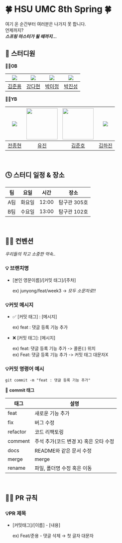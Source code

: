 # 🍀 HSU UMC 8th Spring 🍀



여기 온 순간부터 여러분은 나가지 못 합니다.<br>
언제까지?<br>
<b><i>스프링 마스터가 될 때까지…</i></b><br>


## 👤 스터디원
**👴🏼OB**

| <img src="https://avatars.githubusercontent.com/u/93406666?s=96&v=4"> | <img src="https://avatars.githubusercontent.com/u/113489721?s=96&v=4"> | <img src="https://avatars.githubusercontent.com/u/127730905?s=96&v=4"> | <img src="https://avatars.githubusercontent.com/u/147074506?s=96&v=4"> |
| :---: | :---: | :---: | :---: |
| [김준용](https://github.com/ggamnunq) | [강다현](https://github.com/hyeonda02) | [박미정](https://github.com/mmije0ng) | [박진성](https://github.com/mmije0ng) |

**👶🏼YB**

| <img src="https://avatars.githubusercontent.com/u/185588402?s=96&v=4"> | <img src="https://avatars.githubusercontent.com/u/127809173?s=96&v=4" width=100> | <img src="https://avatars.githubusercontent.com/u/186535028?s=96&v=4" width=100> | <img src="https://avatars.githubusercontent.com/u/114723246?s=96&v=4"> |
| :---: | :---: | :---: | :---: |
| [전종현](https://github.com/J2H3233) | [유진](https://github.com/Yujin1219) | [김준호](https://github.com/kjhh2605) | [김하진](https://github.com/Hajin99) |

<br>

## 🕓 스터디 일정 & 장소



| 팀 | 요일 | 시간 | 장소 |
| --- | --- | --- | --- |
| A팀 | 화요일 | 12:00 | 탐구관 305호 |
| B팀 | 수요일 | 13:00 | 탐구관 102호 |

<br>

## 🤙🏼 컨벤션
*우리들의 작고 소중한 약속..*

### 💡 브랜치명

- [본인 영문이름]/[커밋 태그]/[주차]
    
    ex)  junyong/feat/week3 → *모두 소문자로!!*
    

### 💡커밋 메시지

- ✅ [커밋 태그] : [메시지] 
    
    ex) feat : 댓글 등록 기능 추가
    
- ❌ [커밋 태그]: [메시지]
    
    ex) feat: 댓글 등록 기능 추가 -> 콜론(:) 위치  
    ex) Feat: 댓글 등록 기능 추가 -> 커밋 태그 대문자X
    

### 💡커밋 명령어 예시

```
git commit -m "feat : 댓글 등록 기능 추가"
```

💫 **commit 태그**

| 태그 | 설명 |
| --- | --- |
| feat | 새로운 기능 추가 |
| fix | 버그 수정 |
| refactor | 코드 리팩토링 |
| comment | 주석 추가(코드 변경 X) 혹은 오타 수정 |
| docs | README와 같은 문서 수정 |
| merge | merge |
| rename | 파일, 폴더명 수정 혹은 이동 |

<br>

## 🤙🏼 PR 규칙
### 💡PR 제목

- [커밋태그]/[이름] - [내용]
    
    ex) Feat/준용 - 댓글 삭제 → 첫 글자 대문자
